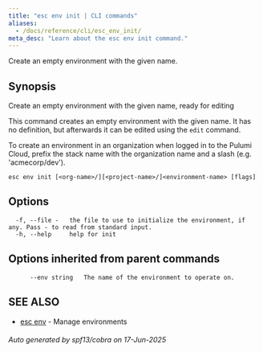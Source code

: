 ```yaml
---
title: "esc env init | CLI commands"
aliases:
  - /docs/reference/cli/esc_env_init/
meta_desc: "Learn about the esc env init command."
---
```




Create an empty environment with the given name.

## Synopsis

Create an empty environment with the given name, ready for editing

This command creates an empty environment with the given name. It has no definition,
but afterwards it can be edited using the `edit` command.

To create an environment in an organization when logged in to the Pulumi Cloud,
prefix the stack name with the organization name and a slash (e.g. 'acmecorp/dev').


```
esc env init [<org-name>/][<project-name>/]<environment-name> [flags]
```

## Options

```
  -f, --file -   the file to use to initialize the environment, if any. Pass - to read from standard input.
  -h, --help     help for init
```

## Options inherited from parent commands

```
      --env string   The name of the environment to operate on.
```

## SEE ALSO

* [esc env](/docs/esc/cli/commands/esc_env/)	 - Manage environments

###### Auto generated by spf13/cobra on 17-Jun-2025
